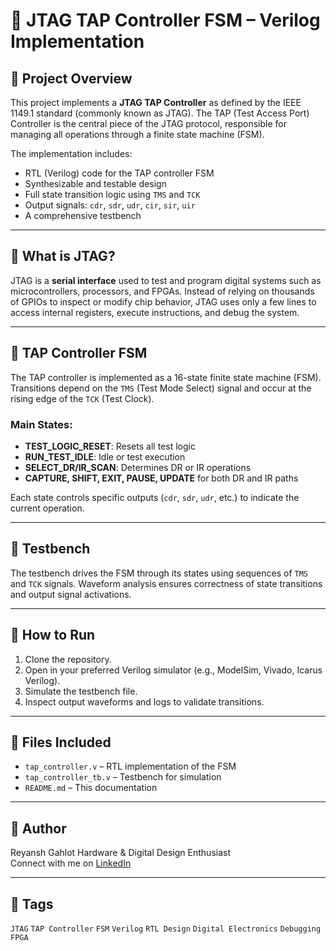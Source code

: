 # 🔌 JTAG TAP Controller FSM – Verilog Implementation

## 📘 Project Overview

This project implements a **JTAG TAP Controller** as defined by the IEEE 1149.1 standard (commonly known as JTAG). The TAP (Test Access Port) Controller is the central piece of the JTAG protocol, responsible for managing all operations through a finite state machine (FSM).

The implementation includes:
- RTL (Verilog) code for the TAP controller FSM
- Synthesizable and testable design
- Full state transition logic using `TMS` and `TCK`
- Output signals: `cdr`, `sdr`, `udr`, `cir`, `sir`, `uir`
- A comprehensive testbench

---

## 🧠 What is JTAG?

JTAG is a **serial interface** used to test and program digital systems such as microcontrollers, processors, and FPGAs. Instead of relying on thousands of GPIOs to inspect or modify chip behavior, JTAG uses only a few lines to access internal registers, execute instructions, and debug the system.

---

## 🧭 TAP Controller FSM

The TAP controller is implemented as a 16-state finite state machine (FSM). Transitions depend on the `TMS` (Test Mode Select) signal and occur at the rising edge of the `TCK` (Test Clock).

### Main States:
- **TEST_LOGIC_RESET**: Resets all test logic
- **RUN_TEST_IDLE**: Idle or test execution
- **SELECT_DR/IR_SCAN**: Determines DR or IR operations
- **CAPTURE, SHIFT, EXIT, PAUSE, UPDATE** for both DR and IR paths

Each state controls specific outputs (`cdr`, `sdr`, `udr`, etc.) to indicate the current operation.

---

## 🧪 Testbench

The testbench drives the FSM through its states using sequences of `TMS` and `TCK` signals. Waveform analysis ensures correctness of state transitions and output signal activations.

---

## 🚀 How to Run

1. Clone the repository.
2. Open in your preferred Verilog simulator (e.g., ModelSim, Vivado, Icarus Verilog).
3. Simulate the testbench file.
4. Inspect output waveforms and logs to validate transitions.

---

## 📁 Files Included

- `tap_controller.v` – RTL implementation of the FSM
- `tap_controller_tb.v` – Testbench for simulation
- `README.md` – This documentation

---

## 🤝 Author

Reyansh Gahlot
Hardware & Digital Design Enthusiast  
Connect with me on [LinkedIn](https://www.linkedin.com/in/reyanshgahlot/)

---

## 📌 Tags

`JTAG` `TAP Controller` `FSM` `Verilog` `RTL Design` `Digital Electronics` `Debugging` `FPGA`

